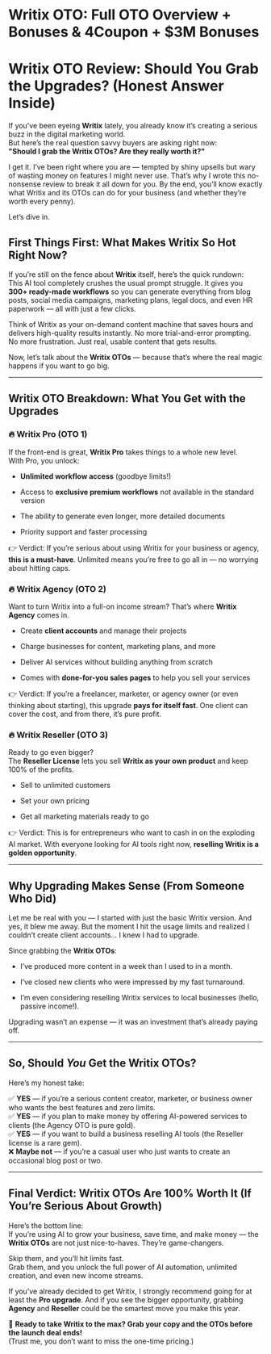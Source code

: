 # Writix OTO: Full OTO Overview + Bonuses & 4Coupon + $3M Bonuses
<h1 class="" data-start="247" data-end="320">Writix OTO Review: Should You Grab the Upgrades? (Honest Answer Inside)</h1>
<p class="" data-start="322" data-end="571">If you’ve been eyeing <strong data-start="344" data-end="354">Writix</strong> lately, you already know it’s creating a serious buzz in the digital marketing world.<br data-start="440" data-end="443" />But here’s the real question savvy buyers are asking right now:<br data-start="506" data-end="509" /><strong data-start="509" data-end="571">"Should I grab the Writix OTOs? Are they really worth it?"</strong></p>
<p class="" data-start="573" data-end="892">I get it. I’ve been right where you are — tempted by shiny upsells but wary of wasting money on features I might never use. That’s why I wrote this no-nonsense review to break it all down for you. By the end, you’ll know exactly what Writix and its OTOs can do for your business (and whether they’re worth every penny).</p>
<p class="" data-start="894" data-end="908">Let’s dive in.</p>

<h2 class="" data-start="910" data-end="968">First Things First: What Makes Writix So Hot Right Now?</h2>
<p class="" data-start="970" data-end="1306">If you’re still on the fence about <strong data-start="1005" data-end="1015">Writix</strong> itself, here’s the quick rundown:<br data-start="1049" data-end="1052" />This AI tool completely crushes the usual prompt struggle. It gives you <strong data-start="1124" data-end="1153">300+ ready-made workflows</strong> so you can generate everything from blog posts, social media campaigns, marketing plans, legal docs, and even HR paperwork — all with just a few clicks.</p>
<p class="" data-start="1308" data-end="1520">Think of Writix as your on-demand content machine that saves hours and delivers high-quality results instantly. No more trial-and-error prompting. No more frustration. Just real, usable content that gets results.</p>
<p class="" data-start="1522" data-end="1632">Now, let’s talk about the <strong data-start="1548" data-end="1563">Writix OTOs</strong> — because that’s where the real magic happens if you want to go big.</p>


<hr class="" data-start="1634" data-end="1637" />

<h2 class="" data-start="1639" data-end="1694">Writix OTO Breakdown: What You Get with the Upgrades</h2>
<h3 class="" data-start="1696" data-end="1725">🔥 <strong data-start="1703" data-end="1725">Writix Pro (OTO 1)</strong></h3>
<p class="" data-start="1726" data-end="1826">If the front-end is great, <strong data-start="1753" data-end="1767">Writix Pro</strong> takes things to a whole new level.<br data-start="1802" data-end="1805" />With Pro, you unlock:</p>

<ul data-start="1827" data-end="2062">
 	<li class="" data-start="1827" data-end="1876">
<p class="" data-start="1829" data-end="1876"><strong data-start="1829" data-end="1858">Unlimited workflow access</strong> (goodbye limits!)</p>
</li>
 	<li class="" data-start="1877" data-end="1958">
<p class="" data-start="1879" data-end="1958">Access to <strong data-start="1889" data-end="1920">exclusive premium workflows</strong> not available in the standard version</p>
</li>
 	<li class="" data-start="1959" data-end="2021">
<p class="" data-start="1961" data-end="2021">The ability to generate even longer, more detailed documents</p>
</li>
 	<li class="" data-start="2022" data-end="2062">
<p class="" data-start="2024" data-end="2062">Priority support and faster processing</p>
</li>
</ul>
<p class="" data-start="2064" data-end="2241">👉 Verdict: If you’re serious about using Writix for your business or agency, <strong data-start="2142" data-end="2165">this is a must-have</strong>. Unlimited means you’re free to go all in — no worrying about hitting caps.</p>

<h3 class="" data-start="2243" data-end="2275">🔥 <strong data-start="2250" data-end="2275">Writix Agency (OTO 2)</strong></h3>
<p class="" data-start="2276" data-end="2366">Want to turn Writix into a full-on income stream? That’s where <strong data-start="2339" data-end="2356">Writix Agency</strong> comes in.</p>

<ul data-start="2367" data-end="2614">
 	<li class="" data-start="2367" data-end="2421">
<p class="" data-start="2369" data-end="2421">Create <strong data-start="2376" data-end="2395">client accounts</strong> and manage their projects</p>
</li>
 	<li class="" data-start="2422" data-end="2480">
<p class="" data-start="2424" data-end="2480">Charge businesses for content, marketing plans, and more</p>
</li>
 	<li class="" data-start="2481" data-end="2541">
<p class="" data-start="2483" data-end="2541">Deliver AI services without building anything from scratch</p>
</li>
 	<li class="" data-start="2542" data-end="2614">
<p class="" data-start="2544" data-end="2614">Comes with <strong data-start="2555" data-end="2583">done-for-you sales pages</strong> to help you sell your services</p>
</li>
</ul>
<p class="" data-start="2616" data-end="2816">👉 Verdict: If you’re a freelancer, marketer, or agency owner (or even thinking about starting), this upgrade <strong data-start="2726" data-end="2750">pays for itself fast</strong>. One client can cover the cost, and from there, it’s pure profit.</p>

<h3 class="" data-start="2818" data-end="2852">🔥 <strong data-start="2825" data-end="2852">Writix Reseller (OTO 3)</strong></h3>
<p class="" data-start="2853" data-end="2979">Ready to go even bigger?<br data-start="2877" data-end="2880" />The <strong data-start="2884" data-end="2904">Reseller License</strong> lets you sell <strong data-start="2919" data-end="2949">Writix as your own product</strong> and keep 100% of the profits.</p>

<ul data-start="2980" data-end="3074">
 	<li class="" data-start="2980" data-end="3009">
<p class="" data-start="2982" data-end="3009">Sell to unlimited customers</p>
</li>
 	<li class="" data-start="3010" data-end="3032">
<p class="" data-start="3012" data-end="3032">Set your own pricing</p>
</li>
 	<li class="" data-start="3033" data-end="3074">
<p class="" data-start="3035" data-end="3074">Get all marketing materials ready to go</p>
</li>
</ul>
<p class="" data-start="3076" data-end="3253">👉 Verdict: This is for entrepreneurs who want to cash in on the exploding AI market. With everyone looking for AI tools right now, <strong data-start="3208" data-end="3252">reselling Writix is a golden opportunity</strong>.</p>


<hr class="" data-start="3255" data-end="3258" />

<h2 class="" data-start="3260" data-end="3311">Why Upgrading Makes Sense (From Someone Who Did)</h2>
<p class="" data-start="3313" data-end="3521">Let me be real with you — I started with just the basic Writix version. And yes, it blew me away. But the moment I hit the usage limits and realized I couldn’t create client accounts… I knew I had to upgrade.</p>
<p class="" data-start="3523" data-end="3558">Since grabbing the <strong data-start="3542" data-end="3557">Writix OTOs</strong>:</p>

<ul data-start="3559" data-end="3787">
 	<li class="" data-start="3559" data-end="3624">
<p class="" data-start="3561" data-end="3624">I’ve produced more content in a week than I used to in a month.</p>
</li>
 	<li class="" data-start="3625" data-end="3692">
<p class="" data-start="3627" data-end="3692">I’ve closed new clients who were impressed by my fast turnaround.</p>
</li>
 	<li class="" data-start="3693" data-end="3787">
<p class="" data-start="3695" data-end="3787">I’m even considering reselling Writix services to local businesses (hello, passive income!).</p>
</li>
</ul>
<p class="" data-start="3789" data-end="3866">Upgrading wasn’t an expense — it was an investment that’s already paying off.</p>


<hr class="" data-start="3868" data-end="3871" />

<h2 class="" data-start="3873" data-end="3913">So, Should <em data-start="3887" data-end="3892">You</em> Get the Writix OTOs?</h2>
<p class="" data-start="3915" data-end="3937">Here’s my honest take:</p>
<p class="" data-start="3939" data-end="4378">✅ <strong data-start="3941" data-end="3948">YES</strong> — if you’re a serious content creator, marketer, or business owner who wants the best features and zero limits.<br data-start="4060" data-end="4063" />✅ <strong data-start="4065" data-end="4072">YES</strong> — if you plan to make money by offering AI-powered services to clients (the Agency OTO is pure gold).<br data-start="4174" data-end="4177" />✅ <strong data-start="4179" data-end="4186">YES</strong> — if you want to build a business reselling AI tools (the Reseller license is a rare gem).<br data-start="4277" data-end="4280" />❌ <strong data-start="4282" data-end="4295">Maybe not</strong> — if you’re a casual user who just wants to create an occasional blog post or two.</p>


<hr class="" data-start="4380" data-end="4383" />

<h2 class="" data-start="4385" data-end="4465">Final Verdict: Writix OTOs Are 100% Worth It (If You’re Serious About Growth)</h2>
<p class="" data-start="4467" data-end="4633">Here’s the bottom line:<br data-start="4490" data-end="4493" />If you’re using AI to grow your business, save time, and make money — the <strong data-start="4567" data-end="4582">Writix OTOs</strong> are not just nice-to-haves. They’re game-changers.</p>
<p class="" data-start="4635" data-end="4783">Skip them, and you’ll hit limits fast.<br data-start="4673" data-end="4676" />Grab them, and you unlock the full power of AI automation, unlimited creation, and even new income streams.</p>
<p class="" data-start="4785" data-end="5009">If you’ve already decided to get Writix, I strongly recommend going for at least the <strong data-start="4870" data-end="4885">Pro upgrade</strong>. And if you see the bigger opportunity, grabbing <strong data-start="4935" data-end="4945">Agency</strong> and <strong data-start="4950" data-end="4962">Reseller</strong> could be the smartest move you make this year.</p>
<p class="" data-start="5011" data-end="5166">🔗 <strong data-start="5014" data-end="5107">Ready to take Writix to the max? Grab your copy and the OTOs before the launch deal ends!</strong><br data-start="5107" data-end="5110" />(Trust me, you don’t want to miss the one-time pricing.)</p>
